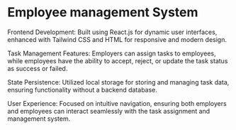 # Employee management System
Frontend Development: Built using React.js for dynamic user interfaces, enhanced with Tailwind CSS and HTML for responsive and modern design.

Task Management Features: Employers can assign tasks to employees, while employees have the ability to accept, reject, or update the task status as success or failed.

State Persistence: Utilized local storage for storing and managing task data, ensuring functionality without a backend database.

User Experience: Focused on intuitive navigation, ensuring both employers and employees can interact seamlessly with the task assignment and management system.
